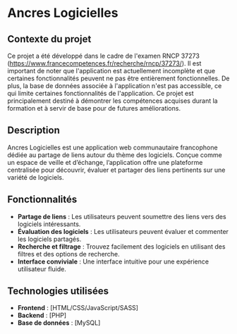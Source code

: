 # Ancres Logicielles

## Contexte du projet

Ce projet a été développé dans le cadre de l'examen RNCP 37273 (https://www.francecompetences.fr/recherche/rncp/37273/). Il est important de noter que l'application est actuellement incomplète et que certaines fonctionnalités peuvent ne pas être entièrement fonctionnelles. De plus, la base de données associée à l'application n'est pas accessible, ce qui limite certaines fonctionnalités de l'application. Ce projet est principalement destiné à démontrer les compétences acquises durant la formation et à servir de base pour de futures améliorations.

## Description

Ancres Logicielles est une application web communautaire francophone dédiée au partage de liens autour du thème des logiciels. Conçue comme un espace de veille et d’échange, l’application offre une plateforme centralisée pour découvrir, évaluer et partager des liens pertinents sur une variété de logiciels.

## Fonctionnalités

- **Partage de liens** : Les utilisateurs peuvent soumettre des liens vers des logiciels intéressants.
- **Évaluation des logiciels** : Les utilisateurs peuvent évaluer et commenter les logiciels partagés.
- **Recherche et filtrage** : Trouvez facilement des logiciels en utilisant des filtres et des options de recherche.
- **Interface conviviale** : Une interface intuitive pour une expérience utilisateur fluide.

## Technologies utilisées

- **Frontend** : [HTML/CSS/JavaScript/SASS]
- **Backend** : [PHP]
- **Base de données** : [MySQL]
